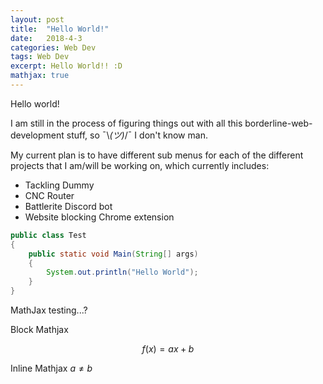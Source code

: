 ```yaml
---
layout: post
title:  "Hello World!"
date:   2018-4-3
categories: Web Dev
tags: Web Dev
excerpt: Hello World!! :D
mathjax: true
---
```


Hello world!

I am still in the process of figuring things out with all this borderline-web-development stuff, so ¯\\_(ツ)_/¯ I don't know man.

My current plan is to have different sub menus for each of the different projects that I am/will be working on, which currently includes:

* Tackling Dummy
* CNC Router
* Battlerite Discord bot
* Website blocking Chrome extension

```java
public class Test
{
	public static void Main(String[] args)
	{
		System.out.println("Hello World");
	}
}
```

MathJax testing...?

Block Mathjax 

$$
f(x) = ax + b
$$

Inline Mathjax $a \neq b$
